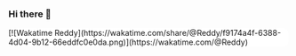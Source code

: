### Hi there 👋
<div style="background-color: white;border-radius: 10px;">
  [![Wakatime Reddy](https://wakatime.com/share/@Reddy/f9174a4f-6388-4d04-9b12-66eddfc0e0da.png)](https://wakatime.com/@Reddy)
</div>
<!--
**ReddyX/ReddyX** is a ✨ _special_ ✨ repository because its `README.md` (this file) appears on your GitHub profile.

Here are some ideas to get you started:

- 🔭 I’m currently working on ...
- 🌱 I’m currently learning ...
- 👯 I’m looking to collaborate on ...
- 🤔 I’m looking for help with ...
- 💬 Ask me about ...
- 📫 How to reach me: ...
- 😄 Pronouns: ...
- ⚡ Fun fact: ...
-->
